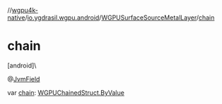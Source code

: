 //[wgpu4k-native](../../../index.md)/[io.ygdrasil.wgpu.android](../index.md)/[WGPUSurfaceSourceMetalLayer](index.md)/[chain](chain.md)

# chain

[android]\

@[JvmField](https://kotlinlang.org/api/core/kotlin-stdlib/kotlin.jvm/-jvm-field/index.html)

var [chain](chain.md): [WGPUChainedStruct.ByValue](../-w-g-p-u-chained-struct/-by-value/index.md)